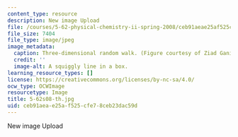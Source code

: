 ```yaml
---
content_type: resource
description: New image Upload
file: /courses/5-62-physical-chemistry-ii-spring-2008/ceb91aeae25af525cfe78ceb23dac59d_5-62s08-th.jpg
file_size: 7404
file_type: image/jpeg
image_metadata:
  caption: Three-dimensional random walk. (Figure courtesy of Ziad Ganim.)
  credit: ''
  image-alt: A squiggly line in a box.
learning_resource_types: []
license: https://creativecommons.org/licenses/by-nc-sa/4.0/
ocw_type: OCWImage
resourcetype: Image
title: 5-62s08-th.jpg
uid: ceb91aea-e25a-f525-cfe7-8ceb23dac59d
---
```

New image Upload